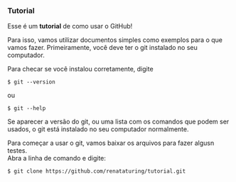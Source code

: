 ### Tutorial

Esse é um **tutorial** de como usar o GitHub!  

Para isso, vamos utilizar documentos simples como exemplos para o que vamos fazer.
Primeiramente, você deve ter o git instalado no seu computador. 

Para checar se você instalou corretamente, digite

```console
$ git --version
```

ou  

```console
$ git --help
```  

Se aparecer a versão do git, ou uma lista com os comandos que podem ser usados, o git está instalado no seu computador normalmente.  

Para começar a usar o git, vamos baixar os arquivos para fazer algusn testes.  
Abra a linha de comando e digite:  

```console
$ git clone https://github.com/renataturing/tutorial.git
```
